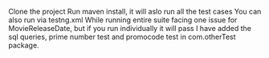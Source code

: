  Clone the project
 Run maven install, it will aslo run all the test cases
 You can also run via testng.xml
 While running entire suite facing one issue for MovieReleaseDate, but if you run individually it will pass
 I have added the sql queries, prime number test and promocode test in com.otherTest package.
